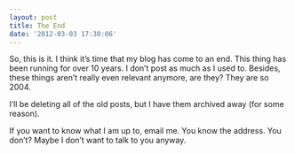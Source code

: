```yaml
---
layout: post
title: The End
date: '2012-03-03 17:30:06'
---
```


So, this is it. I think it’s time that my blog has come to an end. This thing has been running for over 10 years. I don’t post as much as I used to. Besides, these things aren’t really even relevant anymore, are they? They are so 2004.

I’ll be deleting all of the old posts, but I have them archived away (for some reason).

If you want to know what I am up to, email me. You know the address. You don’t? Maybe I don’t want to talk to you anyway.

